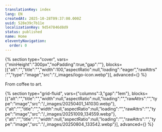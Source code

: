 ```yaml
---
translationKey: index
lang: EN
createdAt: 2025-10-28T09:37:00.000Z
uuid: 528e39c7b11e
localizationKey: 9d547846d8d9
status: published
name: Home
eleventyNavigation:
  order: 0
---
```

{% section type="cover", vars={"minHeight":"300px","noPadding":true,"gap":""}, blocks=[{"alt":"","title":"","width":100,"aspectRatio":null,"loading":"eager","rawAttrs":"","type":"image","src":"/_images/logo-icon.webp"}], advanced={} %}

From coffee to art.

{% section type="grid-fluid", vars={"columns":3,"gap":"1em"}, blocks=[{"alt":"","title":"","width":null,"aspectRatio":null,"loading":"","rawAttrs":"","type":"image","src":"/_images/20250401_141030.webp"},{"alt":"","title":"","width":null,"aspectRatio":null,"loading":"","rawAttrs":"","type":"image","src":"/_images/20251009_134559.webp"},{"alt":"","title":"","width":null,"aspectRatio":null,"loading":"","rawAttrs":"","type":"image","src":"/_images/20250804_133542.webp"}], advanced={} %}
